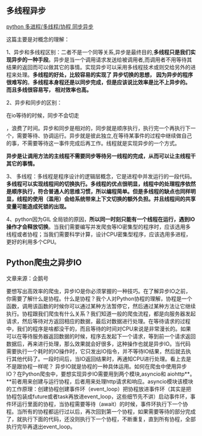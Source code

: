 ## 多线程异步

[python 多进程/多线程/协程 同步异步](https://www.cnblogs.com/who-care/p/9951211.html)

这篇主要是对概念的理解：

1、异步和多线程区别：二者不是一个同等关系,异步是最终目的,**多线程只是我们实现异步的一种手段**。异步是当一个调用请求发送给被调用者,而调用者不用等待其结果的返回而可以做其它的事情。实现异步可以采用多线程技术或则交给另外的进程来处理。**多线程的好处，比较容易的实现了 异步切换的思想， 因为异步的程序很难写的**。**多线程本身程还是以同步完成，但是应该说比效率是比不上异步的。 而且多线很容易写， 相对效率也高。**

2、异步和同步的区别： 

 

在io等待的时候，同步不会切走

，浪费了时间。异步和同步是相对的，同步就是顺序执行，执行完一个再执行下一个，需要等待、协调运行。异步就是彼此独立,在等待某事件的过程中继续做自己的事，不需要等待这一事件完成后再工作。线程就是实现异步的一个方式。

**异步是让调用方法的主线程不需要同步等待另一线程的完成，从而可以让主线程干其它的事情。**

 

3、 多线程：多线程是程序设计的逻辑层概念，它是进程中并发运行的一段代码。**多线程可以实现线程间的切换执行。**多线程的优点很明显，线程中的处理程序依然是顺序执行，符合普通人的思维习惯，所以编程简单。但是多线程的缺点也同样明显**，线程的使用（滥用）会给系统带来上下文切换的额外负担。并且线程间的共享变量可能造成死锁的出现。**

 

4、python因为GIL 全局锁的原因，**所以同一时刻只能有一个线程在运行，遇到IO操作才会释放切换**。当我们需要编写并发爬虫等IO密集型的程序时，应该选用多线程或者协程；当我们需要科学计算，设计CPU密集型程序，应该选用多进程，更好的利用多个CPU。





## Python爬虫之异步IO

文章来源：企鹅号

要想写出高效率的爬虫，异步IO是你必须掌握的一种技巧。在了解异步IO之前，你需要了解什么是协程。什么是协程？我个人对Python协程的理解，协程是一个函数，调用该函数的时候你可以通过某种方法暂停它，然后通过某种方法让它继续执行。协程跟我们爬虫有什么关系？我们知道一般的爬虫流程，都是向服务器发起请求，然后等待对方返回相应的数据，最后对数据进行处理。在等待请求的过程中，我们的程序是啥都没干的，而且等待的时间对CPU来说是非常漫长的。如果可以在等待服务器返回数据的时候，程序去发起下一个请求，等到前一个请求返回数据后，再来进行处理，那么效果就会好很多，这种操作也就是异步IO。当代码需要执行一个耗时的IO操作时，它只发出IO指令，并不等待IO结果，然后就去执行其他代码了。一段时间后，当IO返回结果时，再通知CPU进行处理。看上去是不是跟协程一样呢？ 异步IO就是协程的一种具体运用。如何在爬虫中使用异步IO？在Python爬虫中，要想实现异步IO需要用到两个模块,asyncio和 aiohttp**。**前者用来创建与运行协程，后者用来处理http请求和响应。asyncio模块该模块的工作原理：创建协程创建事件环（event_loop）把协程放进事件环（其实是把协程包装成future或者task再放进event_loop，这些细节先不讲）启动事件环，事件环运行里面的协程，当协程需要等待（await）的时候，事件环执行下一个协程。当所有的协程都运行过以后，再次回到第一个协程，如果需要等待的部分完成了，就执行下面的代码，还没则执行下一个协程，不断重复，直到所有协程，全部执行完毕再退出event_loop。